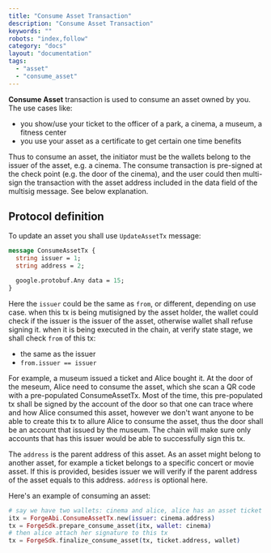 ```yaml
---
title: "Consume Asset Transaction"
description: "Consume Asset Transaction"
keywords: ""
robots: "index,follow"
category: "docs"
layout: "documentation"
tags: 
  - "asset"
  - "consume_asset"
---
```




**Consume Asset** transaction is used to consume an asset owned by you. The use cases like:

* you show/use your ticket to the officer of a park, a cinema, a museum, a fitness center
* you use your asset as a certificate to get certain one time benefits

Thus to consume an asset, the initiator must be the wallets belong to the issuer of the asset, e.g. a cinema. The consume transaction is pre-signed at the check point (e.g. the door of the cinema), and the user could then multi-sign the transaction with the asset address included in the data field of the multisig message. See below explanation.

## Protocol definition

To update an asset you shall use `UpdateAssetTx` message:

```proto
message ConsumeAssetTx {
  string issuer = 1;
  string address = 2;

  google.protobuf.Any data = 15;
}
```

Here the `issuer` could be the same as `from`, or different, depending on use case. when this tx is being mutisigned by the asset holder, the wallet could check if the issuer is the issuer of the asset, otherwise wallet shall refuse signing it. when it is being executed in the chain, at verify state stage, we shall check `from` of this tx:

* the same as the issuer
* `from.issuer == issuer`

For example, a museum issued a ticket and Alice bought it. At the door of the meseum, Alice need to consume the asset, which she
scan a QR code with a pre-populated ConsumeAssetTx. Most of the time, this pre-populated tx shall be signed by the account of the door so that one can trace where and how Alice consumed this asset, however we don't want anyone to be able to create this tx to allure Alice to consume the asset, thus the door shall be an account that issued by the museum. The chain will make sure only accounts that has this issuer would be able to successfully sign this tx.

The `address` is the parent address of this asset. As an asset might belong to another asset, for example a ticket belongs to a specific concert or movie asset. If this is provided, besides issuer we will verify if the parent address of the asset equals to this address. `address` is optional here.

Here's an example of consuming an asset:

```elixir
# say we have two wallets: cinema and alice, alice has an asset ticket
itx = ForgeAbi.ConsumeAssetTx.new(issuer: cinema.address)
tx = ForgeSdk.prepare_consume_asset(itx, wallet: cinema)
# then alice attach her signature to this tx
tx = ForgeSdk.finalize_consume_asset(tx, ticket.address, wallet)
```
